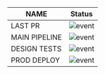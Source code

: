 | NAME  | Status  |
|---|---|
| LAST PR  | ![event](https://github.com/skrubi9/gitactions/actions/workflows/workflow_pr.yml/badge.svg?event=open,synchronize)  |
|  MAIN PIPELINE |   ![event](https://github.com/skrubi9/gitactions/actions/workflows/workflow.yml/badge.svg?event=push) | 
|  DESIGN TESTS |   ![event](https://github.com/skrubi9/gitactions/actions/workflows/test.yml/badge.svg) | 
|  PROD DEPLOY |   ![event](https://github.com/skrubi9/gitactions/actions/workflows/production.yml/badge.svg) | 